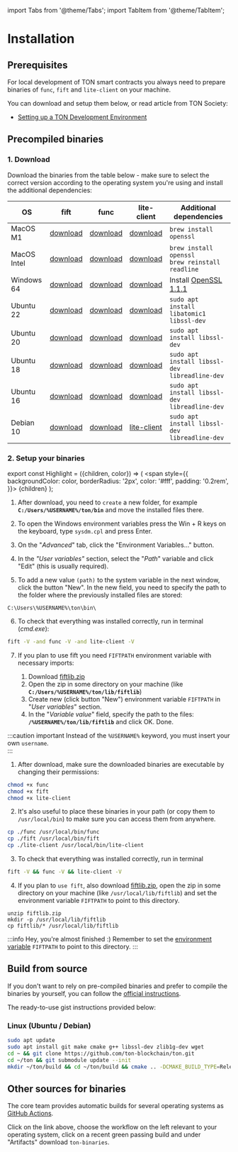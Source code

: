import Tabs from '@theme/Tabs';
import TabItem from '@theme/TabItem';

# Installation

## Prerequisites

For local development of TON smart contracts you always need to prepare binaries of `func`, `fift` and `lite-client` on your machine.

You can download and setup them below, or read article from TON Society:
* [Setting up a TON Development Environment](https://society.ton.org/setting-up-a-ton-development-environment)



## Precompiled binaries

### 1. Download
 
Download the binaries from the table below - make sure to select the correct version according to the operating system you're using and install the additional dependencies:

| OS          | fift                                                                                           | func                                                                                           | lite-client | Additional dependencies                                                              |
|-------------|------------------------------------------------------------------------------------------------|------------------------------------------------------------------------------------------------|-------------|--------------------------------------------------------------------------------------|
| MacOS M1    | [download](https://github.com/ton-defi-org/ton-binaries/releases/download/macos-m1/fift)       | [download](https://github.com/ton-defi-org/ton-binaries/releases/download/macos-m1/func)       | [download](https://github.com/ton-defi-org/ton-binaries/releases/download/macos-m1/lite-client) | `brew install openssl`                                                               |
| MacOS Intel | [download](https://github.com/ton-defi-org/ton-binaries/releases/download/macos-intel/fift)    | [download](https://github.com/ton-defi-org/ton-binaries/releases/download/macos-intel/func)    | [download](https://github.com/ton-defi-org/ton-binaries/releases/download/macos-intel/lite-client) | `brew install openssl`<br/>`brew reinstall readline`                                 |
| Windows 64  | [download](https://github.com/ton-defi-org/ton-binaries/releases/download/windows-64/fift.exe) | [download](https://github.com/ton-defi-org/ton-binaries/releases/download/windows-64/func.exe) | [download](https://github.com/ton-defi-org/ton-binaries/releases/download/windows-64/lite-client.exe) | Install [OpenSSL 1.1.1](https://slproweb.com/download/Win64OpenSSL_Light-1_1_1q.msi) |
| Ubuntu 22   | [download](/ton-binaries/ubuntu-22-04/fift)                                 | [download](/ton-binaries/ubuntu-22-04/func)      | [download](/ton-binaries/ubuntu-22-04/lite-client) | `sudo apt install libatomic1 libssl-dev`                                             |
| Ubuntu 20   | [download](https://github.com/ton-defi-org/ton-binaries/releases/download/ubuntu-18/fift)                                                    | [download](/ton-binaries/ubuntu-20-04/func)      | [download](/ton-binaries/ubuntu-20-04/lite-client) | `sudo apt install libssl-dev`                                                        |
| Ubuntu 18   | [download](https://github.com/ton-defi-org/ton-binaries/releases/download/ubuntu-18/fift)      | [download](https://github.com/ton-defi-org/ton-binaries/releases/download/ubuntu-18/func)      | [download](https://github.com/ton-defi-org/ton-binaries/releases/download/ubuntu-18/lite-client) | `sudo apt install libssl-dev libreadline-dev`                                        |
| Ubuntu 16   | [download](https://github.com/ton-defi-org/ton-binaries/releases/download/ubuntu-16/fift)      | [download](https://github.com/ton-defi-org/ton-binaries/releases/download/ubuntu-16/func)      | [download](https://github.com/ton-defi-org/ton-binaries/releases/download/ubuntu-16/lite-client) | `sudo apt install libssl-dev libreadline-dev`                                        |
| Debian 10   | [download](https://github.com/ton-defi-org/ton-binaries/releases/download/debian-10/fift)      | [download](https://github.com/ton-defi-org/ton-binaries/releases/download/debian-10/func)      | [lite-client](https://github.com/ton-defi-org/ton-binaries/releases/download/debian-10/lite-client) | `sudo apt install libssl-dev libreadline-dev`                                                       |

### 2. Setup your binaries

export const Highlight = ({children, color}) => (
<span
style={{
backgroundColor: color,
borderRadius: '2px',
color: '#fff',
padding: '0.2rem',
}}>
{children}
</span>
);

<Tabs groupId="operating-systems">
  <TabItem value="win" label="Windows">

  1. After download, you need to `create` a new folder, for example **`C:/Users/%USERNAME%/ton/bin`** and move the installed files there.

  2. To open the Windows environment variables press the <Highlight color="#1877F2">Win + R</Highlight> keys on the keyboard, type `sysdm.cpl` and press Enter.

  3. On the "_Advanced_" tab, click the <Highlight color="#1877F2">"Environment Variables..."</Highlight> button.

  4. In the _"User variables"_ section, select the "_Path_" variable and click <Highlight color="#1877F2">"Edit"</Highlight> (this is usually required).
  
  5. To add a new value `(path)` to the system variable in the next window, click the  button <Highlight color="#1877F2">"New"</Highlight>.
  In the new field, you need to specify the path to the folder where the previously installed files are stored:

  ```
  C:\Users\%USERNAME%\ton\bin\
  ```

  6. To check that everything was installed correctly, run in terminal (_cmd.exe_):

  ```bash
  fift -V -and func -V -and lite-client -V
  ```

  7. If you plan to use fift you need `FIFTPATH` environment variable with necessary imports:

     1. Download [fiftlib.zip](https://github.com/ton-defi-org/ton-binaries/releases/download/fiftlib/fiftlib.zip)
     2. Open the zip in some directory on your machine (like **`C:/Users/%USERNAME%/ton/lib/fiftlib`**)
     3. Create new (click button <Highlight color="#1877F2">"New"</Highlight>) environment variable `FIFTPATH` in "_User variables_" section. 
     4. In the "_Variable value_" field, specify the path to the files: **`/%USERNAME%/ton/lib/fiftlib`** and click <Highlight color="#1877F2">OK</Highlight>. Done.


:::caution important
Instead of the `%USERNAME%` keyword, you must insert your own `username`.  
:::  

</TabItem>
<TabItem value="mac" label="Linux / MacOS">

  1. After download, make sure the downloaded binaries are executable by changing their permissions:
   ```bash
   chmod +x func
   chmod +x fift
   chmod +x lite-client
   ```

  2. It's also useful to place these binaries in your path (or copy them to `/usr/local/bin`) to make sure you can access them from anywhere.
   ```bash
   cp ./func /usr/local/bin/func
   cp ./fift /usr/local/bin/fift
   cp ./lite-client /usr/local/bin/lite-client
   ```

  3. To check that everything was installed correctly, run in terminal
   ```bash
   fift -V && func -V && lite-client -V
   ```

  4. If you plan to `use fift`, also download [fiftlib.zip](https://github.com/ton-defi-org/ton-binaries/releases/download/fiftlib/fiftlib.zip), open the zip in some directory on your machine (like `/usr/local/lib/fiftlib`) and set the environment variable `FIFTPATH` to point to this directory.
   
   ```
   unzip fiftlib.zip
   mkdir -p /usr/local/lib/fiftlib
   cp fiftlib/* /usr/local/lib/fiftlib
   ```

:::info Hey, you're almost finished :)
Remember to set the [environment variable](https://stackoverflow.com/questions/14637979/how-to-permanently-set-path-on-linux-unix) `FIFTPATH` to point to this directory.
:::

  </TabItem>
</Tabs>




## Build from source

If you don't want to rely on pre-compiled binaries and prefer to compile the binaries by yourself, you can follow the [official instructions](/develop/howto/compile).

The ready-to-use gist instructions provided below:

### Linux (Ubuntu / Debian)

```bash
sudo apt update
sudo apt install git make cmake g++ libssl-dev zlib1g-dev wget
cd ~ && git clone https://github.com/ton-blockchain/ton.git
cd ~/ton && git submodule update --init
mkdir ~/ton/build && cd ~/ton/build && cmake .. -DCMAKE_BUILD_TYPE=Release && make -j 4
```
## Other sources for binaries

The core team provides automatic builds for several operating systems as [GitHub Actions](https://github.com/ton-blockchain/ton/actions).

Click on the link above, choose the workflow on the left relevant to your operating system, click on a recent green passing build and under "Artifacts" download `ton-binaries`.

